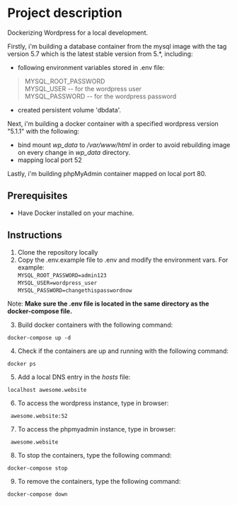 # Project description

Dockerizing Wordpress for a local development.

Firstly, i'm building a database container from the mysql image with the tag version 5.7 which is the latest stable version from 5.*, including:
* following environment variables stored in .env file:  
> MYSQL_ROOT_PASSWORD  
> MYSQL_USER     -- for the wordpress user  
> MYSQL_PASSWORD -- for the wordpress password  
* created persistent volume 'dbdata'.

Next, i'm building a docker container with a specified wordpress version "5.1.1" with the following:
* bind mount *wp_data* to */var/www/html* in order to avoid rebuilding image on every change in *wp_data* directory.
* mapping local port 52

Lastly, i'm building phpMyAdmin container mapped on local port 80.

## Prerequisites

* Have Docker installed on your machine.

## Instructions

1. Clone the repository locally
2. Copy the .env.example file to .env and modify the environment vars. For example:    
`MYSQL_ROOT_PASSWORD=admin123`  
`MYSQL_USER=wordpress_user`  
`MYSQL_PASSWORD=changethispasswordnow`  

Note: **Make sure the .env file is located in the same directory as the docker-compose file.**  
  
3. Build docker containers with the following command:  
```console  
docker-compose up -d  
```  
4. Check if the containers are up and running with the following command:
```console 
docker ps 
```  
5. Add a local DNS entry in the *hosts* file: 
```console  
localhost awesome.website  
```  
6. To access the wordpress instance, type in browser:  
```console  
 awesome.website:52  
```  
7. To access the phpmyadmin instance, type in browser:
```console  
 awesome.website    
```  
8. To stop the containers, type the following command:
```console   
docker-compose stop  
``` 
9. To remove the containers, type the following command:
```console   
docker-compose down  
``` 

